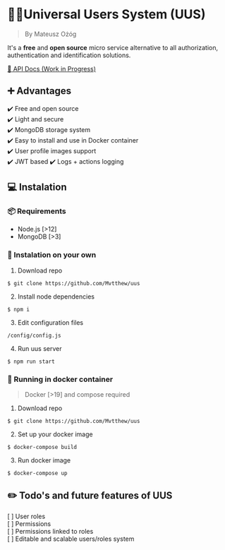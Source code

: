 # 🙆🙋Universal Users System (UUS)
>By Mateusz Ożóg

It's a **free** and **open source** micro service alternative to all authorization, authentication and identification solutions.

[📄 API Docs (Work in Progress)](https://share.clickup.com/p/2cn1v-203/uus-api-docs)

## ➕ Advantages
✔️ Free and open source  
✔️ Light and secure  
✔️ MongoDB storage system  
✔️ Easy to install and use in Docker container  
✔️ User profile images support  
✔️ JWT based
✔️ Logs + actions logging

## 💻 Instalation

### 📦 Requirements
- Node.js [>12]
- MongoDB [>3]

### 📄 Instalation on your own
1. Download repo 
```
$ git clone https://github.com/Mvtthew/uus
```
2. Install node dependencies 
```
$ npm i
```
3. Edit configuration files 
```
/config/config.js
```
4. Run uus server 
```
$ npm run start
```


### 🐳 Running in docker container
> Docker [>19] and compose required 
1. Download repo 
```
$ git clone https://github.com/Mvtthew/uus
```
2. Set up your docker image 
```
$ docker-compose build
```
3. Run docker image 
```
$ docker-compose up
```

## ✏️ Todo's and future features of UUS
[ ] User roles  
[ ] Permissions  
[ ] Permissions linked to roles  
[ ] Editable and scalable users/roles system